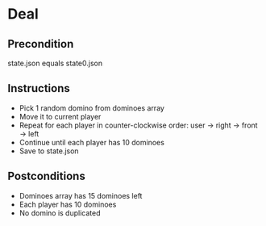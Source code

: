 # Deal

## Precondition
state.json equals state0.json

## Instructions
- Pick 1 random domino from dominoes array
- Move it to current player
- Repeat for each player in counter-clockwise order: user → right → front → left
- Continue until each player has 10 dominoes
- Save to state.json

## Postconditions
- Dominoes array has 15 dominoes left
- Each player has 10 dominoes
- No domino is duplicated